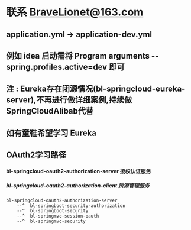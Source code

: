 # 联系    BraveLionet@163.com


## application.yml -> application-dev.yml
## 例如 idea 启动需将 Program arguments --spring.profiles.active=dev 即可

## 注 : Eureka存在闭源情况(bl-springcloud-eureka-server),不再进行做详细案例,持续做 SpringCloudAlibab代替
## 如有童鞋希望学习 Eureka 





## OAuth2学习路径
#### bl-springcloud-oauth2-authorization-server 授权认证服务  
##### bl-springcloud-oauth2-authorization-client 资源管理服务     
    bl-springcloud-oauth2-authorization-server
        --^  bl-springboot-security-authorization
        --^  bl-springboot-security
        --^  bl-springmvc-session-oauth
        --^  bl-springmvc-security



 